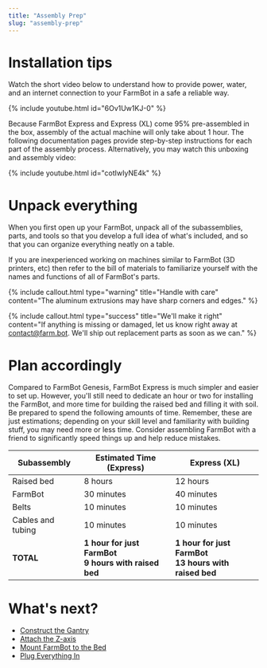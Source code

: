 ```yaml
---
title: "Assembly Prep"
slug: "assembly-prep"
---
```


# Installation tips

Watch the short video below to understand how to provide power, water, and an internet connection to your FarmBot in a safe a reliable way.

{% include youtube.html id="6Ov1Uw1KJ-0" %}

Because FarmBot Express and Express (XL) come 95% pre-assembled in the box, assembly of the actual machine will only take about 1 hour. The following documentation pages provide step-by-step instructions for each part of the assembly process. Alternatively, you may watch this unboxing and assembly video:

{% include youtube.html id="cotIwIyNE4k" %}

# Unpack everything

When you first open up your FarmBot, unpack all of the subassemblies, parts, and tools so that you develop a full idea of what's included, and so that you can organize everything neatly on a table.

If you are inexperienced working on machines similar to FarmBot (3D printers, etc) then refer to the bill of materials to familiarize yourself with the names and functions of all of FarmBot's parts.

{%
include callout.html
type="warning"
title="Handle with care"
content="The aluminum extrusions may have sharp corners and edges."
%}

{%
include callout.html
type="success"
title="We'll make it right"
content="If anything is missing or damaged, let us know right away at [contact@farm.bot](mailto:contact@farm.bot). We'll ship out replacement parts as soon as we can."
%}

# Plan accordingly

Compared to FarmBot Genesis, FarmBot Express is much simpler and easier to set up. However, you'll still need to dedicate an hour or two for installing the FarmBot, and more time for building the raised bed and filling it with soil. Be prepared to spend the following amounts of time. Remember, these are just estimations; depending on your skill level and familiarity with building stuff, you may need more or less time. Consider assembling FarmBot with a friend to significantly speed things up and help reduce mistakes.

|Subassembly                   |Estimated Time (Express)      |Express (XL)                  |
|------------------------------|------------------------------|------------------------------|
|Raised bed                    |8 hours                       |12 hours
|FarmBot                       |30 minutes                    |40 minutes
|Belts                         |10 minutes                    |10 minutes
|Cables and tubing             |10 minutes                    |10 minutes
|**TOTAL**                     |**1 hour for just FarmBot**<br>**9 hours with raised bed**|**1 hour for just FarmBot**<br>**13 hours with raised bed**

# What's next?

 * [Construct the Gantry](construct-the-gantry.md)
 * [Attach the Z-axis](attach-the-z-axis.md)
 * [Mount FarmBot to the Bed](mount-farmbot-to-the-bed.md)
 * [Plug Everything In](plug-everything-in.md)
